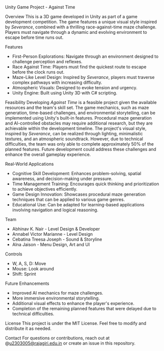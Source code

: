 Unity Game Project - Against Time

Overview
This is a 3D game developed in Unity as part of a game development competition. The game features a unique visual style inspired by *Severance*, combined with a thrilling race-against-time maze challenge. Players must navigate through a dynamic and evolving environment to escape before time runs out.

Features
- First-Person Explorations: Navigate through an environment designed to challenge perception and reflexes.
- Race Against Time: Players must find the quickest route to escape before the clock runs out.
- Maze-Like Level Design: Inspired by *Severance*, players must traverse complex pathways with increasing difficulty.
- Atmospheric Visuals: Designed to evoke tension and urgency.
- Unity Engine: Built using Unity 3D with C# scripting.

Feasibility
Developing *Against Time* is a feasible project given the available resources and the team's skill set. The game mechanics, such as maze generation, time-based challenges, and environmental storytelling, can be implemented using Unity's built-in features. Procedural maze generation and AI-controlled obstacles may require additional research, but they are achievable within the development timeline. The project's visual style, inspired by *Severance*, can be realized through lighting, minimalistic textures, and an atmospheric soundtrack. However, due to technical difficulties, the team was only able to complete approximately 50% of the planned features. Future development could address these challenges and enhance the overall gameplay experience.

Real-World Applications
- Cognitive Skill Development: Enhances problem-solving, spatial awareness, and decision-making under pressure.
- Time Management Training: Encourages quick thinking and prioritization to achieve objectives efficiently.
- Game Design Innovation: Showcases procedural maze generation techniques that can be applied to various game genres.
- Educational Use: Can be adapted for learning-based applications involving navigation and logical reasoning.

Team
- Abhinav K. Nair - Level Design & Developer
- Annabel Victor Marianne - Level Design
- Cebatina Treesa Joseph - Sound & Storyline
- Alna Jaison - Menu Design, Art and UI

Controls
- W, A, S, D: Move
- Mouse: Look around
- Shift: Sprint
 

Future Enhancements
- Improved AI mechanics for maze challenges.
- More immersive environmental storytelling.
- Additional visual effects to enhance the player's experience.
- Completion of the remaining planned features that were delayed due to technical difficulties.

License
This project is under the MIT License. Feel free to modify and distribute it as needed.

Contact
For questions or contributions, reach out at @u2303005@rajagiri.edu.in or create an issue in this repository.




